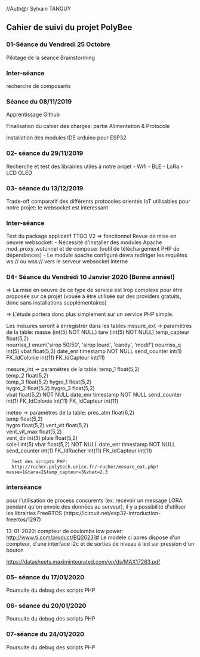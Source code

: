 //Auth@r Sylvain TANGUY


<h2> Cahier de suivi du projet PolyBee </h2>

<h3>01-Séance du Vendredi 25 Octobre </h3>

Pilotage de la séance Brainstorming

<h3>Inter-séance</h3>
  
recherche de composants
 
<h3>Séance du 08/11/2019 </h3>

  Apprentissage Github
  
  Finalisation du cahier des charges: partie Alimentation & Protocole
  
  Installation des modules IDE arduino pour ESP32

<h3>02- séance du 29/11/2019</h3>
  Recherche et test des librairies utiles à notre projet
    - Wifi
    - BLE
    - LoRa
    - LCD OLED

<h3>03- séance du 13/12/2019 </h3>

  Trade-off comparatif des différents protocoles orientés IoT utilisables pour notre projet: le websocket est interessant
 
<h3>Inter-séance</h3>
  Test du package applicatif TTGO V2 => fonctionnel
  Revue de mise en oeuvre websocket:
    - Nécessité d'installer des modules Apache mod_proxy_wstunnel et de composer (outil de téléchargement PHP de dépendances)
    - Le module apache configuré devra rediriger les requêtes ws:// ou wss:// vers le serveur websocket interne
 
 
 
 <h3>04- Séance du Vendredi 10 Janvier 2020 (Bonne année!) </h3>
  => La mise en oeuvre de ce type de service est trop complexe pour être proposée sur ce projet (vouée à être utilisée sur des providers gratuits, donc sans installations supplémentaires)
  
 => L'étude portera donc plus simplement sur un service PHP simple.
 
Les mesures seront à enregistrer dans les tables
mesure_ext
 -> paramètres de la table:
      masse (int(5) NOT NULL)
      tare (int(5) NOT NULL)
      temp_capteur	float(5,2)	
      nourriss_t	enum('sirop 50/50', 'sirop lourd', 'candy', 'modif')
      nourriss_q	int(5)
      vbat	float(5,2)
      date_enr	timestamp	 NOT NULL
      send_counter	int(1)
      FK_IdColonie	int(11)
      FK_IdCapteur	int(11)
      
mesure_int
  -> paramètres de la table:
      temp_1	float(5,2)	
      temp_2	float(5,2)	
      temp_3	float(5,2)
      hygro_1	float(5,2)	
      hygro_2	float(5,2)
      hygro_3	float(5,2)	
      vbat	float(5,2)	NOT NULL
      date_enr	timestamp	NOT NULL
      send_counter	int(1)
      FK_IdColonie	int(11)
      FK_IdCapteur	int(11)	
      
meteo
  -> paramètres de la table:
    	pres_atm	float(6,2)	
      temp	float(5,2)	
      hygro	float(5,2)
      vent_vit	float(5,2)	
      vent_vit_max	float(5,2)	
      vent_dir	int(3)
      pluie	float(5,2)	
      soleil	int(5)
      vbat	float(5,2)	NOT NULL
      date_enr	timestamp	NOT NULL
      send_counter	int(1)
      FK_IdRucher	int(11)
      FK_IdCapteur	int(11)
      
      
      Test des scripts PHP:
      http://rucher.polytech.unice.fr/~rucher/mesure_ext.php?masse=1&tare=2&temp_capteur=3&vbat=2.3
      
 <h3>interséance  </h3>
 pour l'utilisation de process concurents (ex: recevoir un message LORA pendant qu'on envoie des données au serveur), il y a possibilité d'utiliser les librairies FreeRTOS (https://icircuit.net/esp32-introduction-freertos/1297)

13-01-2020: compteur de coulombs low power: http://www.ti.com/product/BQ26231#
Le modele ci apres dispose d'un compteur, d'une interface i2c et de sorties de niveau à led sur pression d'un bouton

https://datasheets.maximintegrated.com/en/ds/MAX17263.pdf


<h3>05- séance du 17/01/2020</h3>
Poursuite du debug des scripts PHP

<h3>06- séance du 20/01/2020</h3>
Poursuite du debug des scripts PHP

<h3>07-séance du 24/01/2020</h3>
Poursuite du debug des scripts PHP
